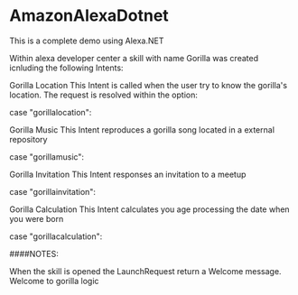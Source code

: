 # AmazonAlexaDotnet

This is a complete demo using Alexa.NET

Within alexa developer center a skill with name Gorilla was created icnluding the following Intents:

Gorilla Location
This Intent is called when the user try to know the gorilla's location. The request is resolved within the option:

case "gorillalocation":

Gorilla Music
This Intent reproduces a gorilla song located in a external repository

case "gorillamusic":

Gorilla Invitation
This Intent responses an invitation to a meetup

case "gorillainvitation":

Gorilla Calculation
This Intent calculates you age processing the date when you were born

case "gorillacalculation":

####NOTES:

When the skill is opened the LaunchRequest return a Welcome message. Welcome to gorilla logic
